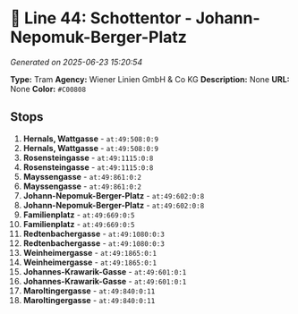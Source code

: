 # 🚊 Line 44: Schottentor - Johann-Nepomuk-Berger-Platz

*Generated on 2025-06-23 15:20:54*

**Type:** Tram
**Agency:** Wiener Linien GmbH & Co KG
**Description:** None
**URL:** None
**Color:** `#C00808`

## Stops

1. **Hernals, Wattgasse** - `at:49:508:0:9`
2. **Hernals, Wattgasse** - `at:49:508:0:9`
3. **Rosensteingasse** - `at:49:1115:0:8`
4. **Rosensteingasse** - `at:49:1115:0:8`
5. **Mayssengasse** - `at:49:861:0:2`
6. **Mayssengasse** - `at:49:861:0:2`
7. **Johann-Nepomuk-Berger-Platz** - `at:49:602:0:8`
8. **Johann-Nepomuk-Berger-Platz** - `at:49:602:0:8`
9. **Familienplatz** - `at:49:669:0:5`
10. **Familienplatz** - `at:49:669:0:5`
11. **Redtenbachergasse** - `at:49:1080:0:3`
12. **Redtenbachergasse** - `at:49:1080:0:3`
13. **Weinheimergasse** - `at:49:1865:0:1`
14. **Weinheimergasse** - `at:49:1865:0:1`
15. **Johannes-Krawarik-Gasse** - `at:49:601:0:1`
16. **Johannes-Krawarik-Gasse** - `at:49:601:0:1`
17. **Maroltingergasse** - `at:49:840:0:11`
18. **Maroltingergasse** - `at:49:840:0:11`